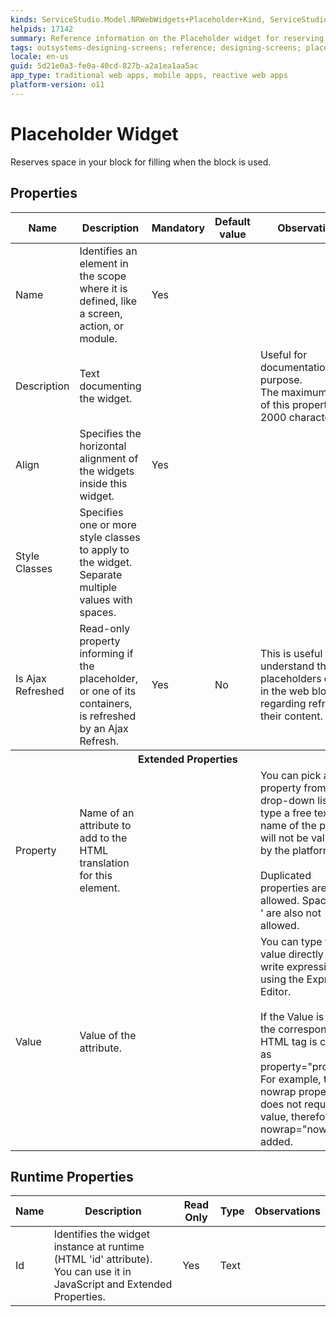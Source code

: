 ```yaml
---
kinds: ServiceStudio.Model.NRWebWidgets+Placeholder+Kind, ServiceStudio.Model.WebWidgets+Placeholder+Kind, ServiceStudio.Model.NRWebWidgets+ReferencePlaceholder+Kind, ServiceStudio.Model.WebWidgets+ReferencePlaceholder+Kind
helpids: 17142
summary: Reference information on the Placeholder widget for reserving space in your block for filling when the block is used.
tags: outsystems-designing-screens; reference; designing-screens; placeholder-widget
locale: en-us
guid: 5d21e0a3-fe0a-40cd-827b-a2a1ea1aa5ac
app_type: traditional web apps, mobile apps, reactive web apps
platform-version: o11
---
```


# Placeholder Widget


Reserves space in your block for filling when the block is used.

## Properties

<table markdown="1">
<thead>
<tr>
<th>Name</th>
<th>Description</th>
<th>Mandatory</th>
<th>Default value</th>
<th>Observations</th>
</tr>
</thead>
<tbody>
<tr>
<td title="Name">Name</td>
<td>Identifies an element in the scope where it is defined, like a screen, action, or module.</td>
<td>Yes</td>
<td></td>
<td></td>
</tr>
<tr>
<td title="Description">Description</td>
<td>Text documenting the widget.</td>
<td></td>
<td></td>
<td>Useful for documentation purpose.<br/>The maximum size of this property is 2000 characters.</td>
</tr>
<tr>
<td title="Align">Align</td>
<td>Specifies the horizontal alignment of the widgets inside this widget.</td>
<td>Yes</td>
<td></td>
<td></td>
</tr>
<tr>
<td title="Style Classes">Style Classes</td>
<td>Specifies one or more style classes to apply to the widget. Separate multiple values with spaces.</td>
<td></td>
<td></td>
<td></td>
</tr>
<tr>
<td title="Is Ajax Refreshed">Is Ajax Refreshed</td>
<td>Read-only property informing if the placeholder, or one of its containers, is refreshed by an Ajax Refresh.</td>
<td>Yes</td>
<td>No</td>
<td>This is useful to understand the placeholders design in the web block regarding refreshing their content.</td>
</tr>
<tr >
<th colspan="5">Extended Properties</th>
</tr>
<tr>
<td title="Property">Property</td>
<td>Name of an attribute to add to the HTML translation for this element.</td>
<td></td>
<td></td>
<td>You can pick a property from the drop-down list or type a free text. The name of the property will not be validated by the platform.<br/><br/>Duplicated properties are not allowed. Spaces, " or ' are also not allowed.</td>
</tr>
<tr>
<td title="Value">Value</td>
<td>Value of the attribute.</td>
<td></td>
<td></td>
<td>You can type the value directly or write expressions using the Expression Editor.<br/><br/>If the Value is empty, the corresponding HTML tag is created as property="property". For example, the nowrap property does not require a value, therefore nowrap="nowrap" is added.</td>
</tr>
</tbody>
</table>

## Runtime Properties

<table markdown="1">
<thead>
<tr>
<th>Name</th>
<th>Description</th>
<th>Read Only</th>
<th>Type</th>
<th>Observations</th>
</tr>
</thead>
<tbody>
<tr>
<td>Id</td>
<td>Identifies the widget instance at runtime (HTML 'id' attribute). You can use it in JavaScript and Extended Properties.</td>
<td>Yes</td>
<td>Text</td>
<td></td>
</tr>
</tbody>
</table>

